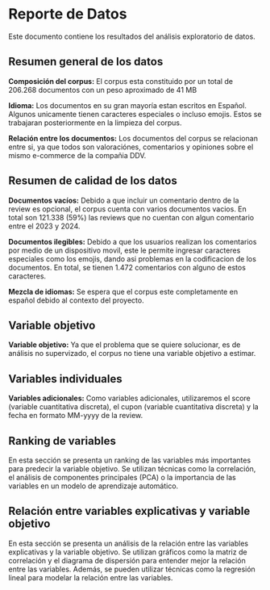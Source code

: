 # Reporte de Datos

Este documento contiene los resultados del análisis exploratorio de datos.

## Resumen general de los datos

**Composición del corpus:** El corpus esta constituido por un total de 206.268 documentos con un peso aproximado de 41 MB

**Idioma:** Los documentos en su gran mayoría estan escritos en Español. Algunos unicamente tienen caracteres especiales o incluso emojis. Estos se trabajaran posteriormente en la limpieza del corpus.

**Relación entre los documentos:** Los documentos del corpus se relacionan entre si, ya que todos son valoraciónes, comentarios y opiniones sobre el mismo e-commerce de la compañia DDV.

## Resumen de calidad de los datos

**Documentos vacíos:** Debido a que incluir un comentario dentro de la review es opcional, el corpus cuenta con varios documentos vacios. En total son 121.338 (59%) las reviews que no cuentan con algun comentario entre el 2023 y 2024.

**Documentos ilegibles:** Debido a que los usuarios realizan los comentarios por medio de un dispositivo movil, este le permite ingresar caracteres especiales como los emojis, dando asi problemas en la codificacion de los documentos. En total, se tienen 1.472 comentarios con alguno de estos caracteres.

**Mezcla de idiomas:** Se espera que el corpus este completamente en español debido al contexto del proyecto.

## Variable objetivo

**Variable objetivo:** Ya que el problema que se quiere solucionar, es de análisis no supervizado, el corpus no tiene una variable objetivo a estimar.

## Variables individuales

**Variables adicionales:** Como variables adicionales, utilizaremos el score (variable cuantitativa discreta), el cupon (variable cuantitativa discreta) y la fecha en formato MM-yyyy de la review.

## Ranking de variables

En esta sección se presenta un ranking de las variables más importantes para predecir la variable objetivo. Se utilizan técnicas como la correlación, el análisis de componentes principales (PCA) o la importancia de las variables en un modelo de aprendizaje automático.

## Relación entre variables explicativas y variable objetivo

En esta sección se presenta un análisis de la relación entre las variables explicativas y la variable objetivo. Se utilizan gráficos como la matriz de correlación y el diagrama de dispersión para entender mejor la relación entre las variables. Además, se pueden utilizar técnicas como la regresión lineal para modelar la relación entre las variables.
